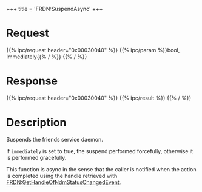 +++
title = 'FRDN:SuspendAsync'
+++

# Request

{{% ipc/request header="0x00030040" %}}
{{% ipc/param %}}bool, Immediately{{% / %}}
{{% / %}}

# Response

{{% ipc/request header="0x00030040" %}}
{{% ipc/result %}}
{{% / %}}

# Description

Suspends the friends service daemon.

If `immediately` is set to true, the suspend performed forcefully, otherwise it is performed gracefully.

This function is async in the sense that the caller is notified when the action is completed using the handle retrieved with [FRDN:GetHandleOfNdmStatusChangedEvent](FRDN:GetHandleOfNdmStatusChangedEvent "wikilink").
